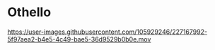 # Othello



https://user-images.githubusercontent.com/105929246/227167992-5f97aea2-b4e5-4c49-bae5-36d9529b0b0e.mov

